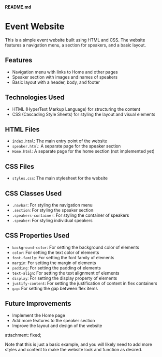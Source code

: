 **README.md**

# Event Website

This is a simple event website built using HTML and CSS. The website features a navigation menu, a section for speakers, and a basic layout.

## Features

* Navigation menu with links to Home and other pages
* Speaker section with images and names of speakers
* Basic layout with a header, body, and footer

## Technologies Used

* HTML (HyperText Markup Language) for structuring the content
* CSS (Cascading Style Sheets) for styling the layout and visual elements

## HTML Files

* `index.html`: The main entry point of the website
* `speaker.html`: A separate page for the speaker section
* `Home.html`: A separate page for the home section (not implemented yet)

## CSS Files

* `styles.css`: The main stylesheet for the website

## CSS Classes Used

* `.navbar`: For styling the navigation menu
* `.section`: For styling the speaker section
* `.speakers-container`: For styling the container of speakers
* `.speaker`: For styling individual speakers

## CSS Properties Used

* `background-color`: For setting the background color of elements
* `color`: For setting the text color of elements
* `font-family`: For setting the font family of elements
* `margin`: For setting the margin of elements
* `padding`: For setting the padding of elements
* `text-align`: For setting the text alignment of elements
* `display`: For setting the display property of elements
* `justify-content`: For setting the justification of content in flex containers
* `gap`: For setting the gap between flex items

## Future Improvements

* Implement the Home page
* Add more features to the speaker section
* Improve the layout and design of the website

attachment: fixed;

Note that this is just a basic example, and you will likely need to add more styles and content to make the website look and function as desired.